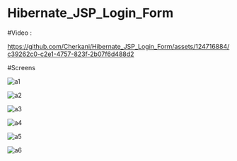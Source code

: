 # Hibernate_JSP_Login_Form

#Video :

https://github.com/Cherkani/Hibernate_JSP_Login_Form/assets/124716884/c39262c0-c2e1-4757-823f-2b07f6d488d2

#Screens

![a1](https://github.com/Cherkani/Hibernate_JSP_Login_Form/assets/124716884/727e1468-1041-4a94-89aa-a8ca1118a2cf)

![a2](https://github.com/Cherkani/Hibernate_JSP_Login_Form/assets/124716884/fbbb2763-17e4-45c7-b02f-a290b8d5239d)

![a3](https://github.com/Cherkani/Hibernate_JSP_Login_Form/assets/124716884/de69fd78-cafc-4133-9285-05bd331cbf31)

![a4](https://github.com/Cherkani/Hibernate_JSP_Login_Form/assets/124716884/f82b8f4b-b433-45b0-afad-71dda984a016)

![a5](https://github.com/Cherkani/Hibernate_JSP_Login_Form/assets/124716884/16d8e84d-caf2-45a3-8dfb-f0b3bba43516)

![a6](https://github.com/Cherkani/Hibernate_JSP_Login_Form/assets/124716884/f8af626c-de0a-4749-8ec0-a12d026de12c)
